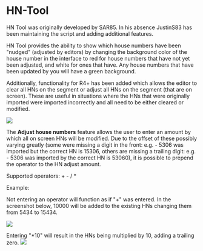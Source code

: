 # HN-Tool

HN Tool was originally developed by SAR85.  In his absence JustinS83 has been maintaining the script and adding additional features.

HN Tool provides the ability to show which house numbers have been "nudged" (adjusted by editors) by changing the background color of the house number in the interface to red for house numbers that have not yet been adjusted, and white for ones that have.  Any house numbers that have been updated by you will have a green background.

Additionally, functionality for R4+ has been added which allows the editor to clear all HNs on the segment or adjust all HNs on the segment (that are on screen).  These are useful in situations where the HNs that were originally imported were imported incorrectly and all need to be either cleared or modified.

![](https://imgur.com/phMij7c.png)

The **Adjust house numbers** feature allows the user to enter an amount by which all on screen HNs will be modified. Due to the offset of these possibly varying greatly (some were missing a digit in the front: e.g. - 5306 was imported but the correct HN is 15306, others are missing a trailing digit: e.g. - 5306 was imported by the correct HN is 53060), it is possible to prepend the operator to the HN adjust amount.  

Supported operators: + - / *

Example:

Not entering an operator will function as if "+" was entered.  In the screenshot below, 10000 will be added to the existing HNs changing them from 5434 to 15434.

![](https://imgur.com/dCcXMLQ.png)

Entering "&ast;10" will result in the HNs being multiplied by 10, adding a trailing zero.
![](https://imgur.com/ZLYlRFv.png)
